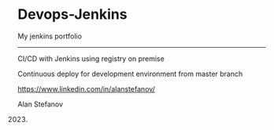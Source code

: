 # Devops-Jenkins

My jenkins portfolio

--------

CI/CD with Jenkins using registry on premise


Continuous deploy for development environment from master branch


https://www.linkedin.com/in/alanstefanov/


Alan Stefanov


 2023.